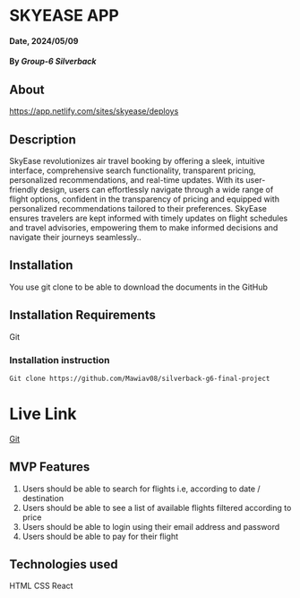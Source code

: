 # SKYEASE APP

#### Date, 2024/05/09

#### By *Group-6 Silverback*

## About
https://app.netlify.com/sites/skyease/deploys

## Description
SkyEase revolutionizes air travel booking by offering a sleek, intuitive interface, comprehensive search functionality, transparent pricing, personalized recommendations, and real-time updates. With its user-friendly design, users can effortlessly navigate through a wide range of flight options, confident in the transparency of pricing and equipped with personalized recommendations tailored to their preferences. SkyEase ensures travelers are kept informed with timely updates on flight schedules and travel advisories, empowering them to make informed decisions and navigate their journeys seamlessly..

## Installation
You use git clone to be able to download the documents in the GitHub

## Installation Requirements
Git

### Installation instruction
```
Git clone https://github.com/Mawiav08/silverback-g6-final-project

```

# Live Link
[Git](https://github.com/Mawiav08/silverback-g6-final-project)


## MVP Features
1. Users should be able to search for flights i.e, according to date / destination
2. Users should be able to see a list of available flights filtered according to price
3. Users should be able to login using their email address and password 
4. Users should be able to pay for their flight



## Technologies used
HTML
CSS
React
